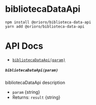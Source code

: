 # bibliotecaDataApi

```
npm install @orioro/biblioteca-data-api
yarn add @orioro/biblioteca-data-api
```

# API Docs

- [`bibliotecaDataApi(param)`](#projectnameparam)

##### `bibliotecaDataApi(param)`

bibliotecaDataApi description

- `param` {string}
- Returns: `result` {string}
